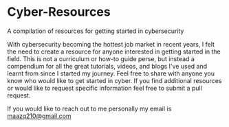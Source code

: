 # Cyber-Resources
A compilation of resources for getting started in cybersecurity

With cybersecurity becoming the hottest job market in recent years, I felt the need to create a resource for anyone interested in getting started in the field. This is not a curriculum or how-to guide perse, but instead a compendium for all the great tutorials, videos, and blogs I've used and learnt from since I started my journey. Feel free to share with anyone you know who would like to get started in cyber. If you find additional resources or would like to request specific information feel free to submit a pull request. 

If you would like to reach out to me personally my email is maazq210@gmail.com
